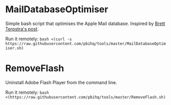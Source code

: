# MailDatabaseOptimiser
Simple bash script that optimises the Apple Mail database. Inspired by [Brett Terpstra's post](http://brettterpstra.com/2015/10/27/vacuuming-mail-dot-app-on-el-capitan/).

Run it remotely:
```bash <(curl -s https://raw.githubusercontent.com/pbihq/tools/master/MailDatabaseOptimiser.sh)```

# RemoveFlash
Uninstall Adobe Flash Player from the command line.

Run it remotely:
```bash <(https://raw.githubusercontent.com/pbihq/tools/master/RemoveFlash.sh)```